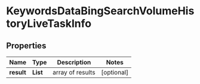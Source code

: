 # KeywordsDataBingSearchVolumeHistoryLiveTaskInfo


## Properties

| Name | Type | Description | Notes |
|------------ | ------------- | ------------- | -------------|
**result** | **List<KeywordsDataBingSearchVolumeHistoryLiveResultInfo>** | array of results |[optional]|